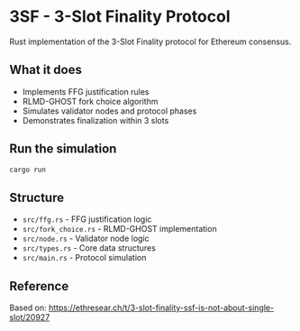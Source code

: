 # 3SF - 3-Slot Finality Protocol

Rust implementation of the 3-Slot Finality protocol for Ethereum consensus.

## What it does

- Implements FFG justification rules
- RLMD-GHOST fork choice algorithm  
- Simulates validator nodes and protocol phases
- Demonstrates finalization within 3 slots

## Run the simulation

```bash
cargo run
```

## Structure

- `src/ffg.rs` - FFG justification logic
- `src/fork_choice.rs` - RLMD-GHOST implementation
- `src/node.rs` - Validator node logic
- `src/types.rs` - Core data structures
- `src/main.rs` - Protocol simulation

## Reference

Based on: https://ethresear.ch/t/3-slot-finality-ssf-is-not-about-single-slot/20927
